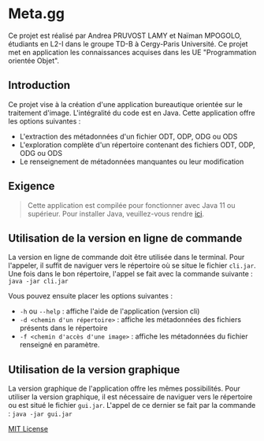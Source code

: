 # Meta.gg

Ce projet est réalisé par Andrea PRUVOST LAMY et Naïman MPOGOLO, étudiants en L2-I dans le groupe TD-B à Cergy-Paris Université. Ce projet met en application les connaissances acquises dans les UE "Programmation orientée Objet".

## Introduction
Ce projet vise à la création d'une application bureautique orientée sur le traitement d'image. L'intégralité du code est en Java.
Cette application offre les options suivantes :
* L'extraction des métadonnées d'un fichier ODT, ODP, ODG ou ODS
* L'exploration complète d'un répertoire contenant des fichiers ODT, ODP, ODG ou ODS
* Le renseignement de métadonnées manquantes ou leur modification

## Exigence
> Cette application est compilée pour fonctionner avec Java 11 ou supérieur. Pour installer Java, veuillez-vous rendre [ici](https://www.oracle.com/java/technologies/downloads/).

## Utilisation de la version en ligne de commande
La version en ligne de commande doit être utilisée dans le terminal. Pour l'appeler, il suffit de naviguer vers le répertoire où se situe le fichier `cli.jar`. Une fois dans le bon répertoire, l'appel se fait avec la commande suivante :  `java -jar cli.jar`

Vous pouvez ensuite placer les options suivantes :
* `-h` ou `--help` : affiche l'aide de l'application (version cli)
* `-d <chemin d'un répertoire>` : affiche les métadonnées des fichiers présents dans le répertoire
* `-f <chemin d'accès d'une image>` : affiche les métadonnées du fichier renseigné en paramètre.

## Utilisation de la version graphique

La version graphique de l'application offre les mêmes possibilités. Pour utiliser la version graphique, il est nécessaire de naviguer vers le répertoire ou est situé le fichier `gui.jar`. L'appel de ce dernier se fait par la commande : `java -jar gui.jar`

[MIT License](LICENSE)
